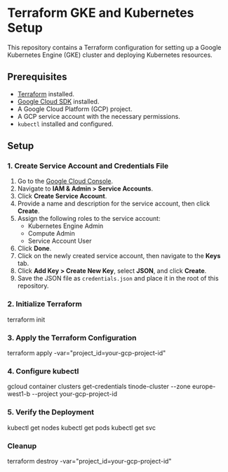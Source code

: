 # Terraform GKE and Kubernetes Setup

This repository contains a Terraform configuration for setting up a Google Kubernetes Engine (GKE) cluster and deploying Kubernetes resources.

## Prerequisites

- [Terraform](https://www.terraform.io/downloads.html) installed.
- [Google Cloud SDK](https://cloud.google.com/sdk/docs/install) installed.
- A Google Cloud Platform (GCP) project.
- A GCP service account with the necessary permissions.
- `kubectl` installed and configured.

## Setup

### 1. Create Service Account and Credentials File

1. Go to the [Google Cloud Console](https://console.cloud.google.com/).
2. Navigate to **IAM & Admin > Service Accounts**.
3. Click **Create Service Account**.
4. Provide a name and description for the service account, then click **Create**.
5. Assign the following roles to the service account:
   - Kubernetes Engine Admin
   - Compute Admin
   - Service Account User
6. Click **Done**.
7. Click on the newly created service account, then navigate to the **Keys** tab.
8. Click **Add Key > Create New Key**, select **JSON**, and click **Create**.
9. Save the JSON file as `credentials.json` and place it in the root of this repository.

### 2. Initialize Terraform
terraform init

### 3. Apply the Terraform Configuration
terraform apply -var="project_id=your-gcp-project-id"

### 4. Configure kubectl
gcloud container clusters get-credentials tinode-cluster --zone europe-west1-b --project your-gcp-project-id

### 5. Verify the Deployment
kubectl get nodes
kubectl get pods
kubectl get svc

### Cleanup
terraform destroy -var="project_id=your-gcp-project-id"

